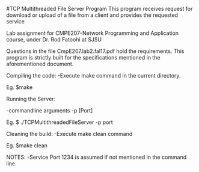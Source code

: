 #TCP Multithreaded File Server Program
This program receives request for download or upload of a file from a client and provides the requested service

Lab assignment for CMPE207-Network Programming and Application course, under Dr. Rod Fatoohi at SJSU

Questions in the file CmpE207.lab2.fal17.pdf hold the requirements. 
This program is strictly built for the specifications mentioned in the aforementioned document.

Compiling the code:
-Execute make command in the current directory.

 Eg. $make

Running the Server:

-commandline arguments
-p [Port]

 Eg. $ ./TCPMultithreadedFileServer -p port


Cleaning the build:
-Execute make clean command

 Eg. $make clean

NOTES:
-Service Port 1234 is assumed if not mentioned in the command line.
